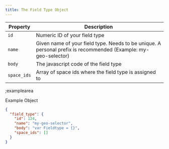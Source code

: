 ```yaml
---
title: The Field Type Object
---
```


| Property | Description |
|---|---|
| `id` | Numeric ID of your field type |
| `name` | Given name of your field type. Needs to be unique. A personal prefix is recommended (Example: my-geo-selector) |
| `body` | The javascript code of the field type |
| `space_ids` | Array of space ids where the field type is assigned to |


;examplearea

Example Object

```json
{
  "field_type": {
    "id": 124,
    "name": "my-geo-selector",
    "body": "var Fieldtype = {}",
    "space_ids": []
  }
}
```
